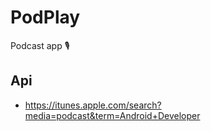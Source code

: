 # PodPlay
Podcast app 🎙️
## Api
- https://itunes.apple.com/search?media=podcast&term=Android+Developer